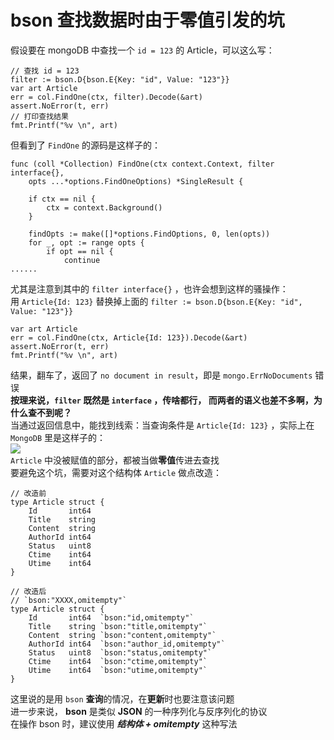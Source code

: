 # bson 查找数据时由于零值引发的坑
假设要在 mongoDB 中查找一个 `id = 123` 的 Article，可以这么写：
````
// 查找 id = 123
filter := bson.D{bson.E{Key: "id", Value: "123"}}
var art Article
err = col.FindOne(ctx, filter).Decode(&art)
assert.NoError(t, err)
// 打印查找结果
fmt.Printf("%v \n", art)
````
但看到了 `FindOne` 的源码是这样子的：
````
func (coll *Collection) FindOne(ctx context.Context, filter interface{},
	opts ...*options.FindOneOptions) *SingleResult {

	if ctx == nil {
		ctx = context.Background()
	}

	findOpts := make([]*options.FindOptions, 0, len(opts))
	for _, opt := range opts {
		if opt == nil {
			continue
......			
````
尤其是注意到其中的 `filter interface{}` ，也许会想到这样的骚操作：  
用 `Article{Id: 123}` 替换掉上面的 `filter := bson.D{bson.E{Key: "id", Value: "123"}}`  
````
var art Article
err = col.FindOne(ctx, Article{Id: 123}).Decode(&art)
assert.NoError(t, err)
fmt.Printf("%v \n", art)
```` 
结果，翻车了，返回了 `no document in result`，即是 `mongo.ErrNoDocuments` 错误  
**按理来说，`filter` 既然是 `interface` ，传啥都行， 而两者的语义也差不多啊，为什么查不到呢？**  
当通过返回信息中，能找到线索：当查询条件是 `Article{Id: 123}` ，实际上在 `MongoDB` 里是这样子的：  
![](C:\Users\Administrator\Desktop\JGEBCamp\mongo\bson查询传零值.png)  
`Article` 中没被赋值的部分，都被当做**零值**传进去查找  
要避免这个坑，需要对这个结构体 `Article` 做点改造：  
````
// 改造前
type Article struct {
	Id       int64
	Title    string
	Content  string
	AuthorId int64
	Status   uint8
	Ctime    int64
	Utime    int64
}

// 改造后
// `bson:"XXXX,omitempty"`
type Article struct {
	Id       int64  `bson:"id,omitempty"`
	Title    string `bson:"title,omitempty"`
	Content  string `bson:"content,omitempty"`
	AuthorId int64  `bson:"author_id,omitempty"`
	Status   uint8  `bson:"status,omitempty"`
	Ctime    int64  `bson:"ctime,omitempty"`
	Utime    int64  `bson:"utime,omitempty"`
}

````

这里说的是用 `bson` **查询**的情况，在**更新**时也要注意该问题  
进一步来说， **bson** 是类似 **JSON** 的一种序列化与反序列化的协议  
在操作 bson 时，建议使用 _**结构体 + omitempty**_ 这种写法
